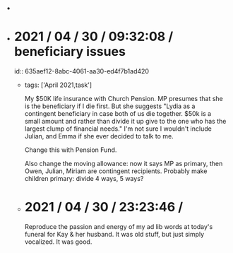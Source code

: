 -
- # 2021 / 04 / 30 / 09:32:08 / beneficiary issues
  id:: 635aef12-8abc-4061-aa30-ed4f7b1ad420
	- tags: ['April 2021,task']
	  
	  My $50K life insurance with Church Pension. MP presumes that she is the beneficiary if I die first. But she suggests "Lydia as a contingent beneficiary in case both of us die together. $50k is a small amount and rather than divide it up give to the one who has the largest clump of financial needs." I'm not sure I wouldn't include Julian, and Emma if she ever decided to talk to me.
	  
	  Change this with Pension Fund.
	  
	  Also change the moving allowance: now it says MP as primary, then Owen, Julian, Miriam are contingent recipients. Probably make children primary: divide 4 ways, 5 ways?
	  
	  <!-- Exported from TiddlyWiki at 19:18, 22nd October 2022 -->
	- # 2021 / 04 / 30 / 23:23:46 /
	  
	  Reproduce the passion and energy of my ad lib words at today's funeral for Kay & her husband. It was old stuff, but just simply vocalized. It was good.
	  
	  
	  <!-- Exported from TiddlyWiki at 19:18, 22nd October 2022 -->
